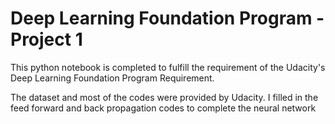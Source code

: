 # Deep Learning Foundation Program - Project 1

This python notebook is completed to fulfill the requirement of the Udacity's Deep Learning Foundation Program Requirement.

The dataset and most of the codes were provided by Udacity. I filled in the feed forward and back propagation codes to complete the neural network
